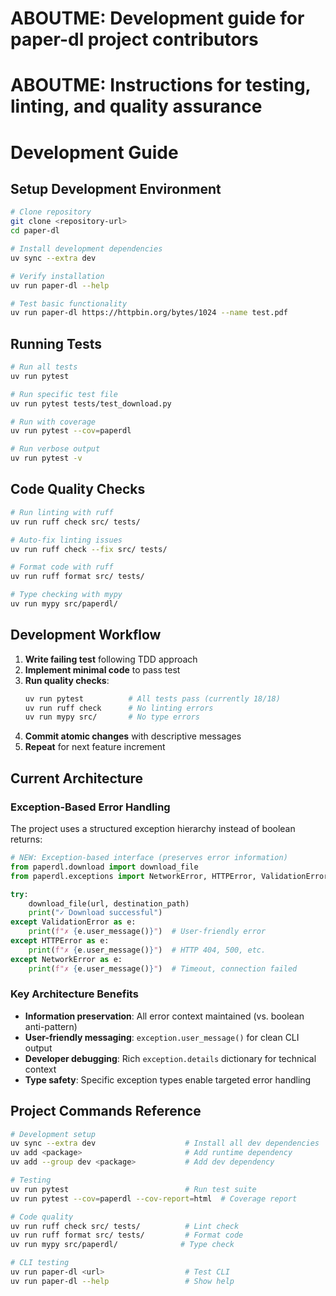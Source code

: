 # ABOUTME: Development guide for paper-dl project contributors
# ABOUTME: Instructions for testing, linting, and quality assurance

# Development Guide

## Setup Development Environment

```bash
# Clone repository
git clone <repository-url>
cd paper-dl

# Install development dependencies
uv sync --extra dev

# Verify installation
uv run paper-dl --help

# Test basic functionality
uv run paper-dl https://httpbin.org/bytes/1024 --name test.pdf
```

## Running Tests

```bash
# Run all tests
uv run pytest

# Run specific test file
uv run pytest tests/test_download.py

# Run with coverage
uv run pytest --cov=paperdl

# Run verbose output
uv run pytest -v
```

## Code Quality Checks

```bash
# Run linting with ruff
uv run ruff check src/ tests/

# Auto-fix linting issues
uv run ruff check --fix src/ tests/

# Format code with ruff
uv run ruff format src/ tests/

# Type checking with mypy
uv run mypy src/paperdl/
```

## Development Workflow

1. **Write failing test** following TDD approach
2. **Implement minimal code** to pass test
3. **Run quality checks**:
   ```bash
   uv run pytest          # All tests pass (currently 18/18)
   uv run ruff check      # No linting errors  
   uv run mypy src/       # No type errors
   ```
4. **Commit atomic changes** with descriptive messages
5. **Repeat** for next feature increment

## Current Architecture

### Exception-Based Error Handling
The project uses a structured exception hierarchy instead of boolean returns:

```python
# NEW: Exception-based interface (preserves error information)
from paperdl.download import download_file
from paperdl.exceptions import NetworkError, HTTPError, ValidationError

try:
    download_file(url, destination_path)
    print("✓ Download successful")
except ValidationError as e:
    print(f"✗ {e.user_message()}")  # User-friendly error
except HTTPError as e:
    print(f"✗ {e.user_message()}")  # HTTP 404, 500, etc.
except NetworkError as e:
    print(f"✗ {e.user_message()}")  # Timeout, connection failed
```

### Key Architecture Benefits
- **Information preservation**: All error context maintained (vs. boolean anti-pattern)
- **User-friendly messaging**: `exception.user_message()` for clean CLI output  
- **Developer debugging**: Rich `exception.details` dictionary for technical context
- **Type safety**: Specific exception types enable targeted error handling

## Project Commands Reference

```bash
# Development setup
uv sync --extra dev                    # Install all dev dependencies
uv add <package>                       # Add runtime dependency
uv add --group dev <package>           # Add dev dependency

# Testing
uv run pytest                          # Run test suite
uv run pytest --cov=paperdl --cov-report=html  # Coverage report

# Code quality
uv run ruff check src/ tests/          # Lint check
uv run ruff format src/ tests/         # Format code
uv run mypy src/paperdl/              # Type check

# CLI testing
uv run paper-dl <url>                  # Test CLI
uv run paper-dl --help                 # Show help
```